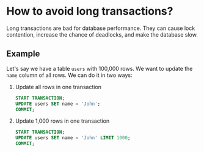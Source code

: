 # How to avoid long transactions?

Long transactions are bad for database performance. They can cause lock contention, increase the chance of deadlocks, and make the database slow.

## Example

Let's say we have a table `users` with 100,000 rows. We want to update the `name` column of all rows. We can do it in two ways:

1. Update all rows in one transaction

   ```sql
   START TRANSACTION;
   UPDATE users SET name = 'John';
   COMMIT;
   ```

2. Update 1,000 rows in one transaction

   ```sql
   START TRANSACTION;
   UPDATE users SET name = 'John' LIMIT 1000;
   COMMIT;
   ```
